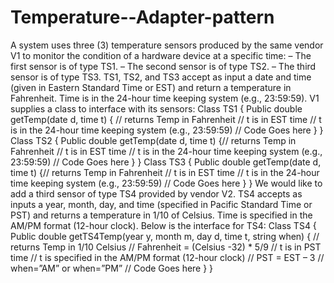 # Temperature--Adapter-pattern
A system uses three (3) temperature sensors produced by the same vendor V1 to monitor the condition of a
hardware device at a specific time:
– The first sensor is of type TS1.
– The second sensor is of type TS2.
– The third sensor is of type TS3.
TS1, TS2, and TS3 accept as input a date and time (given in Eastern Standard Time or EST) and return a
temperature in Fahrenheit. Time is in the 24-hour time keeping system (e.g., 23:59:59). V1 supplies a class to
interface with its sensors:
Class TS1 {
Public double getTemp(date d, time t) { // returns Temp in Fahrenheit
// t is in EST time
// t is in the 24-hour time keeping system (e.g., 23:59:59)
// Code Goes here } }
Class TS2 {
Public double getTemp(date d, time t) {// returns Temp in Fahrenheit
// t is in EST time
// t is in the 24-hour time keeping system (e.g., 23:59:59)
// Code Goes here } }
Class TS3 {
Public double getTemp(date d, time t) {// returns Temp in Fahrenheit
// t is in EST time
// t is in the 24-hour time keeping system (e.g., 23:59:59)
// Code Goes here } }
We would like to add a third sensor of type TS4 provided by vendor V2. TS4 accepts as inputs a year, month,
day, and time (specified in Pacific Standard Time or PST) and returns a temperature in 1/10 of Celsius. Time is
specified in the AM/PM format (12-hour clock). Below is the interface for TS4:
Class TS4 {
Public double getTS4Temp(year y, month m, day d, time t, string when) {
// returns Temp in 1/10 Celsius
// Fahrenheit = (Celsius -32) * 5/9
// t is in PST time
// t is specified in the AM/PM format (12-hour clock)
// PST = EST – 3
// when=”AM” or when=”PM”
// Code Goes here } }
